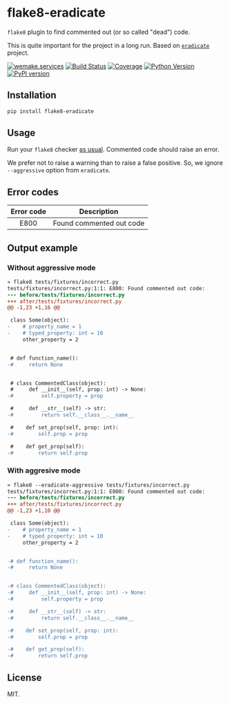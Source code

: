 # flake8-eradicate

`flake8` plugin to find commented out (or so called "dead") code.

This is quite important for the project in a long run.
Based on [`eradicate`](https://github.com/myint/eradicate) project.

[![wemake.services](https://img.shields.io/badge/-wemake.services-green.svg?label=%20&logo=data%3Aimage%2Fpng%3Bbase64%2CiVBORw0KGgoAAAANSUhEUgAAABAAAAAQCAMAAAAoLQ9TAAAABGdBTUEAALGPC%2FxhBQAAAAFzUkdCAK7OHOkAAAAbUExURQAAAAAAAAAAAAAAAAAAAAAAAAAAAAAAAP%2F%2F%2F5TvxDIAAAAIdFJOUwAjRA8xXANAL%2Bv0SAAAADNJREFUGNNjYCAIOJjRBdBFWMkVQeGzcHAwksJnAPPZGOGAASzPzAEHEGVsLExQwE7YswCb7AFZSF3bbAAAAABJRU5ErkJggg%3D%3D)](https://wemake.services) [![Build Status](https://travis-ci.org/sobolevn/flake8-eradicate.svg?branch=master)](https://travis-ci.org/sobolevn/flake8-eradicate) [![Coverage](https://coveralls.io/repos/github/sobolevn/flake8-eradicate/badge.svg?branch=master)](https://coveralls.io/github/sobolevn/flake8-eradicate?branch=master) [![Python Version](https://img.shields.io/pypi/pyversions/flake8-eradicate.svg)](https://pypi.org/project/flake8-eradicate/) [![PyPI version](https://badge.fury.io/py/flake8-eradicate.svg)](https://pypi.org/project/flake8-eradicate/)

## Installation

```bash
pip install flake8-eradicate
```

## Usage

Run your `flake8` checker [as usual](http://flake8.pycqa.org/en/latest/user/invocation.html).
Commented code should raise an error.

We prefer not to raise a warning than to raise a false positive.
So, we ignore `--aggressive` option from `eradicate`.

## Error codes

| Error code |        Description       |
|:----------:|:------------------------:|
|    E800    | Found commented out code |

## Output example

### Without aggressive mode

```diff
» flake8 tests/fixtures/incorrect.py
tests/fixtures/incorrect.py:1:1: E800: Found commented out code:
--- before/tests/fixtures/incorrect.py
+++ after/tests/fixtures/incorrect.py
@@ -1,23 +1,16 @@

 class Some(object):
-    # property_name = 1
-    # typed_property: int = 10
     other_property = 2


 # def function_name():
-#     return None


 # class CommentedClass(object):
 #     def __init__(self, prop: int) -> None:
-#         self.property = prop

 #     def __str__(self) -> str:
-#         return self.__class__.__name__

 #    def set_prop(self, prop: int):
-#        self.prop = prop

 #    def get_prop(self):
-#        return self.prop
```

### With aggresive mode

```diff
» flake8 --eradicate-aggressive tests/fixtures/incorrect.py
tests/fixtures/incorrect.py:1:1: E800: Found commented out code:
--- before/tests/fixtures/incorrect.py
+++ after/tests/fixtures/incorrect.py
@@ -1,23 +1,10 @@

 class Some(object):
-    # property_name = 1
-    # typed_property: int = 10
     other_property = 2


-# def function_name():
-#     return None


-# class CommentedClass(object):
-#     def __init__(self, prop: int) -> None:
-#         self.property = prop

-#     def __str__(self) -> str:
-#         return self.__class__.__name__

-#    def set_prop(self, prop: int):
-#        self.prop = prop

-#    def get_prop(self):
-#        return self.prop
```

## License

MIT.
